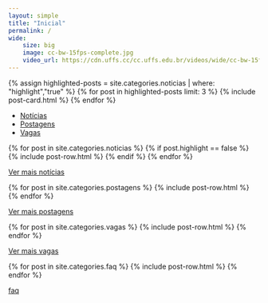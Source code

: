 ```yaml
---
layout: simple
title: "Inicial"
permalink: /
wide:
    size: big
    image: cc-bw-15fps-complete.jpg
    video_url: https://cdn.uffs.cc/cc.uffs.edu.br/videos/wide/cc-bw-15fps-complete.mp4
---
```

<section>
  <div class="container breath-top">
    <div class="row justify-content-center">
      <div class="col-12 text-left">
      </div>
    </div>
    <div class="row justify-content-center">
      <div class="col-12">
        <div class="card-deck">
          {% assign highlighted-posts = site.categories.noticias | where: "highlight","true" %}
          {% for post in highlighted-posts limit: 3 %}
            {% include post-card.html %}
          {% endfor %}
        </div>
      </div>
    </div>
  </div>
</section>

<section class="mt-5">
  <div class="container breath-top">
    <div class="row">
      <div class="col-12">
        <ul class="nav nav-tabs" id="sectionsTab" role="tablist">
            <li class="nav-item">
                <a class="nav-link active" id="noticias-tab" data-toggle="tab" href="#noticias" role="tab" aria-controls="noticias" aria-selected="true">Notícias</a>
            </li>
            <li class="nav-item">
                <a class="nav-link" id="postagens-tab" data-toggle="tab" href="#postagens" role="tab" aria-controls="postagens" aria-selected="false">Postagens</a>
            </li>
            <li class="nav-item">
                <a class="nav-link" id="vagas-tab" data-toggle="tab" href="#vagas" role="tab" aria-controls="vagas" aria-selected="false">Vagas <!--<span class="badge badge-pill badge-primary">2</span>--></a>
            </li>
        </ul>
      </div>
    </div>
    <div class="row">
      <div class="col-12 text-left">
        <div class="tab-content" id="sectionsTabContent">
            <!-- noticias -->
            <div class="tab-pane fade show active" id="noticias" role="tabpanel" aria-labelledby="noticias-tab">
                {% for post in site.categories.noticias %}
                    {% if post.highlight == false %}
                        {% include post-row.html %}
                    {% endif %}
                {% endfor %}
                <p class="text-center"><a href="/noticias" class="btn btn-sm btn-outline-secondary">Ver mais notícias</a></p>
            </div>
            <!-- postagens -->
            <div class="tab-pane fade" id="postagens" role="tabpanel" aria-labelledby="postagens-tab">
                {% for post in site.categories.postagens %}
                    {% include post-row.html %}
                {% endfor %}
                <p class="text-center"><a href="/postagens" class="btn btn-sm btn-outline-secondary">Ver mais postagens</a></p>
            </div>
            <!-- vagas -->
            <div class="tab-pane fade" id="vagas" role="tabpanel" aria-labelledby="vagas-tab">
                {% for post in site.categories.vagas %}
                    {% include post-row.html %}
                {% endfor %}
                <p class="text-center"><a href="/vagas" class="btn btn-sm btn-outline-secondary">Ver mais vagas</a></p>
            </div>
            <!-- faq -->
            <div class="tab-pane fade" id="faq" role="tabpanel" aria-labelledby="faq-tab">
                {% for post in site.categories.faq %}
                    {% include post-row.html %}
                {% endfor %}
                <p class="text-center"><a href="/faq" class="btn btn-sm btn-outline-secondary">faq</a></p>
            </div>
        </div>
      </div>
    </div>
  </div>
</section>
